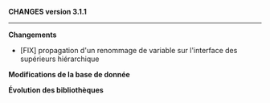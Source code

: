 **CHANGES version 3.1.1**

-----------

**Changements**

* [FIX] propagation d'un renommage de variable sur l'interface des supérieurs hiérarchique

**Modifications de la base de donnée**

**Évolution des bibliothèques**

